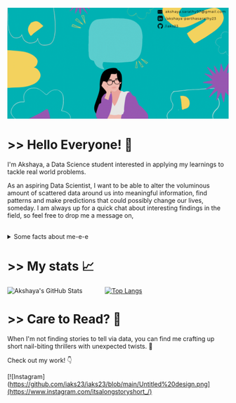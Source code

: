 ![Header](https://github.com/iaks23/iaks23/blob/main/AksGithub.gif)

# >> Hello Everyone! 👋 

I'm Akshaya, a Data Science student interested in applying my learnings to tackle real world problems. 

As an aspiring Data Scientist, I want to be able to alter the voluminous amount of scattered data around us into meaningful information, find patterns and 
make predictions that could possibly change our lives, someday. 
I am always up for a quick chat about interesting findings in the field, 
so feel free to drop me a message on, 

<br>

<details> 
  <summary>
    Some facts about me-e-e
  </summary>
  
 <br>
  <i> Hey Siri, play Me! by Taylor Swift ft. Brendon Urie </i>
  
  <br>
<ul>
<li> 
<li>
<li>
</ul>



</details>


# >> My stats 📈

![Akshaya's GitHub Stats](https://github-readme-stats.vercel.app/api?username=iaks23&show_icons=true&theme=material-palenight) &nbsp;&nbsp;&nbsp;&nbsp;&nbsp;&nbsp;&nbsp;&nbsp;&nbsp;&nbsp;&nbsp;    [![Top Langs](https://github-readme-stats.vercel.app/api/top-langs/?username=iaks23)](https://github.com/anuraghazra/github-readme-stats)


# >> Care to Read? 📖

When I'm not finding stories to tell via data, you can find me crafting up short nail-biting thrillers with unexpected twists. 🥵

Check out my work! 👇 

[![Instagram](https://github.com/iaks23/iaks23/blob/main/Untitled%20design.png](https://www.instagram.com/itsalongstoryshort_/)
